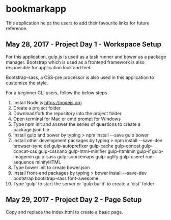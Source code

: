 # bookmarkapp
This application helps the users to add their favourite links for future reference.

## May 28, 2017 - Project Day 1 - Workspace Setup  ##

For this application, gulp.js is used as a task runner and bower as a package manager.
Bootstrap which is used as a frontend framework is also responsible for application look and feel.

Bootstrap-sass, a CSS-pre processor is also used in this application to customize the style.

For a beginner CLI users, follow the below steps

1. Install Node.js https://nodejs.org
2. Create a project folder
3. Download/fork the repository into the project folder.
4. Open terminal for Mac or cmd prompt for Windows
5. Type npm init and answer the series of questions to create a package.json file
6. Install gulp and bower by typing > npm install --save gulp bower
7. Install other development packages by typing > npm install --save-dev browser-sync del gulp-autoprefixer gulp-cache gulp-concat gulp-concat-css gulp-cssnano gulp-html-minifier gulp-htmlmin gulp-if gulp-imagemin gulp-sass gulp-sourcemaps gulp-uglify gulp-useref run-sequence minifyHTML
8. Type bower init to create bower.json
9. Install front-end packages by typing > bower install  --save-dev bootstrap bootstrap-sass font-awesome
10. Type 'gulp' to start the server or 'gulp build' to create a 'dist' folder


## May 29, 2017 - Project Day 2 - Page Setup  ##

Copy and replace the index.html to create a basic page.
